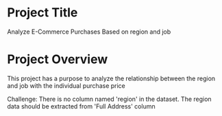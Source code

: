 # Project Title
Analyze E-Commerce Purchases Based on region and job

# Project Overview
This project has a purpose to analyze the relationship between the region and job with the individual purchase price

Challenge:
There is no column named 'region' in the dataset. The region data should be extracted from 'Full Address' column 
